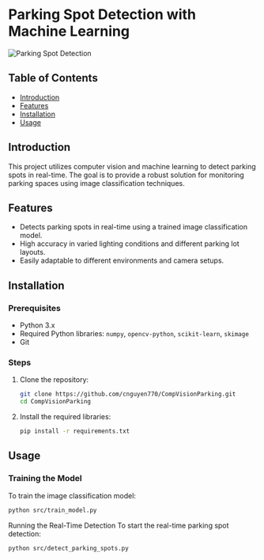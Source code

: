 # Parking Spot Detection with Machine Learning

![Parking Spot Detection](#) <!-- Place your image here -->

## Table of Contents

- [Introduction](#introduction)
- [Features](#features)
- [Installation](#installation)
- [Usage](#usage)

## Introduction

This project utilizes computer vision and machine learning to detect parking spots in real-time. The goal is to provide a robust solution for monitoring parking spaces using image classification techniques.

## Features

- Detects parking spots in real-time using a trained image classification model.
- High accuracy in varied lighting conditions and different parking lot layouts.
- Easily adaptable to different environments and camera setups.

## Installation

### Prerequisites

- Python 3.x
- Required Python libraries: `numpy`, `opencv-python`, `scikit-learn`, `skimage`
- Git

### Steps

1. Clone the repository:

    ```bash
    git clone https://github.com/cnguyen770/CompVisionParking.git
    cd CompVisionParking
    ```

2. Install the required libraries:

    ```bash
    pip install -r requirements.txt
    ```

## Usage

### Training the Model

To train the image classification model:

```bash
python src/train_model.py
```

Running the Real-Time Detection
To start the real-time parking spot detection:

```bash
python src/detect_parking_spots.py
```
